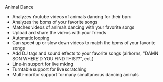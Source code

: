 Animal Dance

- Analyzes Youtube videos of animals dancing for their bpm
- Analyzes the bpms of your favorite songs
- Matches videos of animals dancing with your favorite songs
- Upload and share the videos with your friends
- Automatic looping
- Can speed up or slow down videos to match the bpms of your favorite songs
- Add DJ tags and sound effects to your favorite songs (airhorns, "DAMN SON WHERE'D YOU FIND THIS??", ect.)
- Line-in support for live mixing
- Turntable support for live scratching
- Multi-monitor support for many simultaneous dancing animals